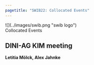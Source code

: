 ```yaml
---
pagetitle: "SWIB22: Collocated Events"
---
```



<div id="top">
<div class="column left">![](../images/swib.png "swib logo")</div>
<div class="column middle">Collocated Events</div>
<div class="column right"></div>
</div>

<div id="prog">
<div></div>

    



## DINI-AG KIM meeting

<b>Letitia Mölck, Alex Jahnke</b>



</div>


